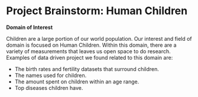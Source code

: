 # Project Brainstorm: Human Children

**Domain of Interest**

Children are a large portion of our world population. Our interest and field of domain is focused on Human Children. Within this domain, there are a variety of measurements that leaves us open space to do research. 
Examples of data driven project we found related to this domain are:
* The birth rates and fertility datasets that surround children.
* The names used for children.
* The amount spent on children within an age range.
* Top diseases children have.

